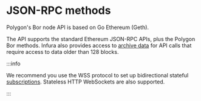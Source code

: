 # JSON-RPC methods

Polygon's Bor node API is based on Go Ethereum (Geth).

The API supports the standard Ethereum JSON-RPC APIs, plus the Polygon Bor methods. Infura also provides access to
[archive data](../../ethereum/concepts/archive-data.md) for API calls that require access to data older than 128 blocks.

:::info

We recommend you use the WSS protocol to set up bidirectional stateful [subscriptions](subscription-methods/index.md). Stateless
HTTP WebSockets are also supported.

:::
